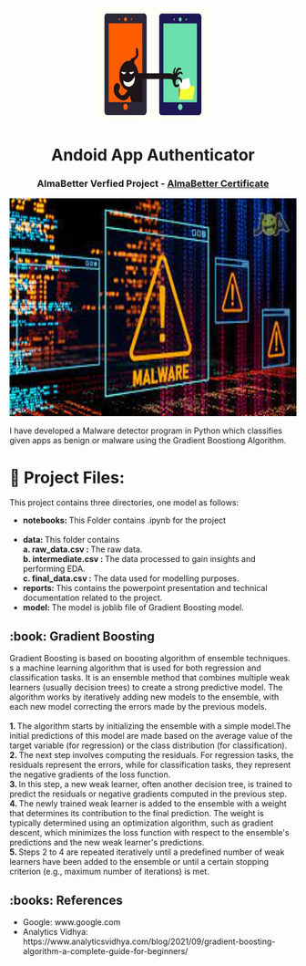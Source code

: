 <p align="center"> 
  <img src="images/android app.jpg" alt="" width="200px" height="200px">
</p>
<h1 align="center"> Andoid App Authenticator</h1>
<h3 align="center"> AlmaBetter Verfied Project - <a href="https://certificates.almabetter.com/en/verify/99124074888726"> AlmaBetter Certificate </a> </h5>

<p align="center"> 
<img src="images/Malware.jpg" alt="" height="382px">
</p>

<p>I have developed a Malware detector program in Python which classifies given apps as benign or malware using the Gradient Boostiong Algorithm.</p>

# :floppy_disk: Project Files:
This project contains three directories, one model as follows:
<ul>
 <li><b> notebooks: </b> This Folder contains .ipynb for the project</li><br>
 <li><b> data: </b> This folder contains</li>
	<t><b>a. raw_data.csv : </b>The raw data.</t><br>
	<t><b>b. intermediate.csv : </b>The data processed to gain insights and performing EDA.</t><br>
	<t><b>c. final_data.csv : </b>The data used for modelling purposes.</t>
  <li><b> reports: </b> This contains the powerpoint presentation and technical documentation related to the project.<br>
<li><b> model: </b> The model is joblib file of Gradient Boosting model. </li>
 </ul>
 
<h2> :book: Gradient Boosting </h2>
Gradient Boosting is based on boosting algorithm of ensemble techniques. s a machine learning algorithm that is used for both regression and classification tasks. It is an ensemble method that combines multiple weak learners (usually decision trees) to create a strong predictive model. The algorithm works by iteratively adding new models to the ensemble, with each new model correcting the errors made by the previous models.<br><br>
<b>1. </b> The algorithm starts by initializing the ensemble with a simple model.The initial predictions of this model are made based on the average value of the target variable (for regression) or the class distribution (for classification).<br>
<b>2. </b> The next step involves computing the residuals. For regression tasks, the residuals represent the errors, while for classification tasks, they represent the negative gradients of the loss function.<br>
<b>3. </b>In this step, a new weak learner, often another decision tree, is trained to predict the residuals or negative gradients computed in the previous step.<br>
<b>4. </b>The newly trained weak learner is added to the ensemble with a weight that determines its contribution to the final prediction. The weight is typically determined using an optimization algorithm, such as gradient descent, which minimizes the loss function with respect to the ensemble's predictions and the new weak learner's predictions.<br>
<b>5. </b>Steps 2 to 4 are repeated iteratively until a predefined number of weak learners have been added to the ensemble or until a certain stopping criterion (e.g., maximum number of iterations) is met.

<h2> :books: References</h2>
<ul>
	<li> Google: www.google.com</li>
	<li> Analytics Vidhya: https://www.analyticsvidhya.com/blog/2021/09/gradient-boosting-algorithm-a-complete-guide-for-beginners/</li>
</ul>
